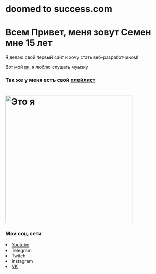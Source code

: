 # doomed to success.com
<html lang="en">
  <head>
    <title>SIMPLAY</title>
  </head>
  <body>
    <h1>Всем Привет, меня зовут Семен мне 15 лет</h1>
    <p>Я делаю свой первый сайт и хочу стать веб-разработчиком!</p>
     Вот мой <a href="https://vk.com/psychosimplayyy" target="_blank">вк</a>, я люблю слушать муызку
    <h3>Так же у меня есть свой <a href="call.html" target="_blank">плейлист</a></h3>


  <h1>  <img src="https://i.pinimg.com/originals/16/09/eb/1609eb6f6bab9e352bb06b7ed8441bc4.jpg" alt="Это я" height="400px"></h1>
  <h3>Мои соц.сети</h3
  <ul>
    <li>
       <a href="https://www.youtube.com/channel/UCv4riSQcMmDAN4SO1WLMqCg">Youtube</a>
     </li>
    <li>Telegram</li>
    <li>Twitch</li>
    <li>Instagram</li>
    <li>
      <a href="https://vk.com/psychosimplayyy">VK</a>
    </li>
  </ul>
  </body>

